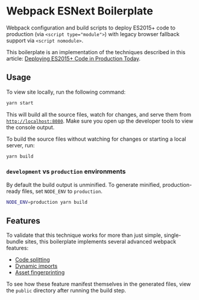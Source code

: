 # Webpack ESNext Boilerplate

Webpack configuration and build scripts to deploy ES2015+ code to production (via `<script type="module">`) with legacy browser fallback support via `<script nomodule>`.

This boilerplate is an implementation of the techniques described in this article:
[Deploying ES2015+ Code in Production Today](https://philipwalton.com/articles/deploying-es2015-code-in-production-today/).

## Usage

To view site locally, run the following command:

```bash
yarn start
```

This will build all the source files, watch for changes, and serve them from [`http://localhost:8080`](http://localhost:8080). Make sure you open up the developer tools to view the console output.

To build the source files without watching for changes or starting a local server, run:

```bash
yarn build
```

### `development` vs `production` environments

By default the build output is unminified. To generate minified, production-ready files, set `NODE_ENV` to `production`.

```bash
NODE_ENV=production yarn build
```

## Features

To validate that this technique works for more than just simple, single-bundle sites, this boilerplate implements several advanced webpack features:

* [Code splitting](https://webpack.js.org/guides/code-splitting/)
* [Dynamic imports](https://webpack.js.org/guides/code-splitting/#dynamic-imports)
* [Asset fingerprinting](https://webpack.js.org/guides/caching/)

To see how these feature manifest themselves in the generated files, view the `public` directory after running the build step.
